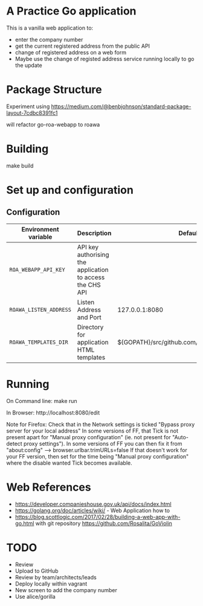 # A Practice Go application
This is a vanilla web application to:
* enter the company number
* get the current registered address from the public API 
* change of registered address on a web form
* Maybe use the change of registed address service running locally to go the update

# Package Structure
Experiment using https://medium.com/@benbjohnson/standard-package-layout-7cdbc8391fc1 

will refactor go-roa-webapp to roawa

# Building
make build

# Set up and configuration

## Configuration

| Environment variable |  Description | Default Value
| -------------------- | ----------- | --------------
| `ROA_WEBAPP_API_KEY` | API key authorising the application to access the CHS API |
| `ROAWA_LISTEN_ADDRESS`| Listen Address and Port | 127.0.0.1:8080
| `ROAWA_TEMPLATES_DIR`| Directory for application HTML templates | ${GOPATH}/src/github.com/shicks/roawa/http/templates


# Running
On Command line:
make run

In Browser:
http://localhost:8080/edit

Note for Firefox:
Check that in the Network settings is ticked "Bypass proxy server for your local address"
In some versions of FF, that Tick is not present apart for "Manual proxy configuration" (ie.
not present for "Auto-detect proxy settings"). In some versions of FF you can then fix it from "about:config" —> browser.urlbar.trimURLs=false
If that doesn't work for your FF version, then set for the time being  "Manual proxy configuration" where the disable wanted Tick becomes available.


# Web References
* https://developer.companieshouse.gov.uk/api/docs/index.html
* https://golang.org/doc/articles/wiki/ - Web Application how to
* https://blog.scottlogic.com/2017/02/28/building-a-web-app-with-go.html with git repository https://github.com/Rosalita/GoViolin 


# TODO
* Review
* Upload to GitHub
* Review by team/architects/leads
* Deploy locally within vagrant
* New screen to add the company number
* Use alice/gorilla